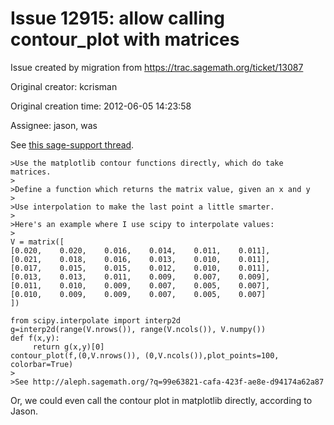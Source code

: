 # Issue 12915: allow calling contour_plot with matrices

Issue created by migration from https://trac.sagemath.org/ticket/13087

Original creator: kcrisman

Original creation time: 2012-06-05 14:23:58

Assignee: jason, was

See [this sage-support thread](https://groups.google.com/forum/?fromgroups#!topic/sage-support/rAsoRoKCmzw).

```
>Use the matplotlib contour functions directly, which do take matrices. 
> 
>Define a function which returns the matrix value, given an x and y 
> 
>Use interpolation to make the last point a little smarter. 
> 
>Here's an example where I use scipy to interpolate values: 
> 
V = matrix([ 
[0.020,    0.020,    0.016,    0.014,    0.011,    0.011], 
[0.021,    0.018,    0.016,    0.013,    0.010,    0.011], 
[0.017,    0.015,    0.015,    0.012,    0.010,    0.011], 
[0.013,    0.013,    0.011,    0.009,    0.007,    0.009], 
[0.011,    0.010,    0.009,    0.007,    0.005,    0.007], 
[0.010,    0.009,    0.009,    0.007,    0.005,    0.007] 
]) 

from scipy.interpolate import interp2d 
g=interp2d(range(V.nrows()), range(V.ncols()), V.numpy()) 
def f(x,y): 
     return g(x,y)[0] 
contour_plot(f,(0,V.nrows()), (0,V.ncols()),plot_points=100, colorbar=True) 
> 
>See http://aleph.sagemath.org/?q=99e63821-cafa-423f-ae8e-d94174a62a87 
```

Or, we could even call the contour plot in matplotlib directly, according to Jason.
